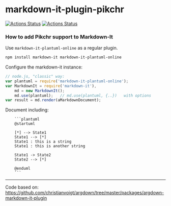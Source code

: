 # markdown-it-plugin-pikchr

[![Actions Status](https://github.com/tenuki/markdown-it-plantuml-online/workflows/On%20Commit%20Build%20and%20Tests/badge.svg)](https://github.com/tenuki/markdown-it-pikchr/actions)
[![Actions Status](https://github.com/tenuki/markdown-it-plantuml-online/workflows/On%20new%20release%20Build%20and%20Tests/badge.svg)](https://github.com/tenuki/markdown-it-pikchr/actions)

### How to add Pikchr support to Markdown-It

Use `markdown-it-plantuml-online` as a regular plugin.

```sh
npm install markdown-it markdown-it-plantuml-online
```

Configure the markdown-it instance:

```javascript
// node.js, "classic" way:
var plantuml = require('markdown-it-plantuml-online');
var MarkdownIt = require('markdown-it'),
    md = new MarkdownIt();
    md.use(plantuml);   // md.use(plantuml, {..})   with options
var result = md.render(aMarkdownDocument);
```

Document including:

        ```plantuml
        @startuml
        
        [*] --> State1
        State1 --> [*]
        State1 : this is a string
        State1 : this is another string
        
        State1 -> State2
        State2 --> [*]
        
        @enduml
        ```


----
Code based on: https://github.com/christianvoigt/argdown/tree/master/packages/argdown-markdown-it-plugin
